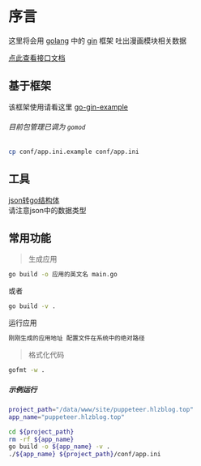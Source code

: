 # 序言
这里将会用 [golang](https://golang.org/) 中的 [gin](https://www.yoytang.com/go-gin-doc.html) 框架 吐出漫画模块相关数据  

[点此查看接口文档](http://api_puppeteer.doc.hlzblog.top/)  

## 基于框架
该框架使用请看这里 [go-gin-example](https://node_puppeteer_example_go/blob/master/README_ZH.md)   

###### 目前包管理已调为 `gomod`  

~~~bash
cp conf/app.ini.example conf/app.ini  
~~~

## 工具

[json转go结构体](https://www.sojson.com/json/json2go.html)  
请注意json中的数据类型  

## 常用功能

> 生成应用

~~~bash
go build -o 应用的英文名 main.go
~~~

或者  

~~~bash
go build -v .
~~~

运行应用  

~~~bash
刚刚生成的应用地址 配置文件在系统中的绝对路径
~~~

> 格式化代码

~~~bash
gofmt -w .
~~~

##### 示例运行

~~~bash
project_path="/data/www/site/puppeteer.hlzblog.top"
app_name="puppeteer.hlzblog.top"

cd ${project_path}
rm -rf ${app_name} 
go build -o ${app_name} -v .
./${app_name} ${project_path}/conf/app.ini 
~~~